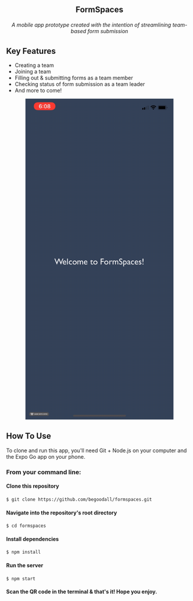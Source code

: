 <h2 align="center">FormSpaces</h2>
<h6 align="center">A mobile app prototype created with the intention of streamlining team-based form submission</h6>

## Key Features
* Creating a team
* Joining a team
* Filling out & submitting forms as a team member
* Checking status of form submission as a team leader
* And more to come!


<div align="center">
  <img src="demo/intro.gif" alt="Intro Page animation" width="400px">
</div>

## How To Use
To clone and run this app, you'll need Git + Node.js on your computer and the Expo Go app on your phone.

### From your command line:


#### Clone this repository
```
$ git clone https://github.com/begoodall/formspaces.git
```

#### Navigate into the repository's root directory
```
$ cd formspaces
```

#### Install dependencies
```
$ npm install
```

#### Run the server
```
$ npm start
```

#### Scan the QR code in the terminal & that's it! Hope you enjoy.
